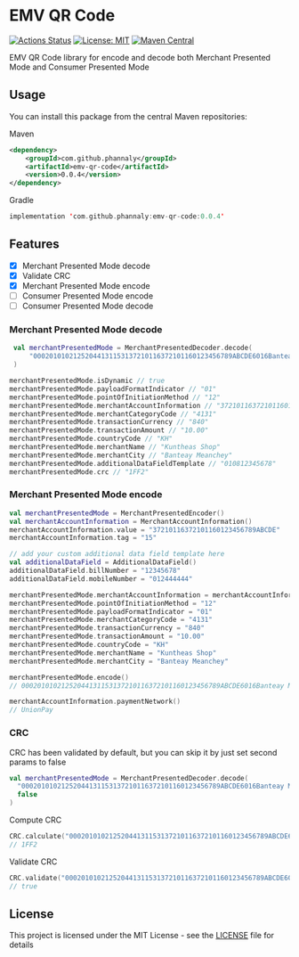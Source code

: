 # EMV QR Code
[![Actions Status](https://github.com/phannaly/emv-qr-code/workflows/Build%20and%20test/badge.svg)](https://github.com/phannaly/emv-qr-code/actions)
[![License: MIT](https://img.shields.io/badge/License-MIT-yellow.svg)](https://opensource.org/licenses/MIT)
[![Maven Central](https://maven-badges.herokuapp.com/maven-central/com.github.phannaly/emv-qr-code/badge.svg)](https://maven-badges.herokuapp.com/maven-central/com.github.phannaly/emv-qr-code)



EMV QR Code library for encode and decode both Merchant Presented Mode and Consumer Presented Mode

## Usage

You can install this package from the central Maven repositories:

Maven
```xml
<dependency>
    <groupId>com.github.phannaly</groupId>
    <artifactId>emv-qr-code</artifactId>
    <version>0.0.4</version>
</dependency>
```

Gradle
```kotlin
implementation 'com.github.phannaly:emv-qr-code:0.0.4'
```

## Features

- [x] Merchant Presented Mode decode
- [x] Validate CRC
- [x] Merchant Presented Mode encode
- [ ] Consumer Presented Mode encode
- [ ] Consumer Presented Mode decode

### Merchant Presented Mode decode
```kotlin
 val merchantPresentedMode = MerchantPresentedDecoder.decode(
     "00020101021252044131153137210116372101160123456789ABCDE6016Banteay Meanchey5913Kuntheas Shop5802KH540510.005303840621201081234567863041FF2"
 )

merchantPresentedMode.isDynamic // true
merchantPresentedMode.payloadFormatIndicator // "01"
merchantPresentedMode.pointOfInitiationMethod // "12"
merchantPresentedMode.merchantAccountInformation // "37210116372101160123456789ABCDE"
merchantPresentedMode.merchantCategoryCode // "4131"
merchantPresentedMode.transactionCurrency // "840"
merchantPresentedMode.transactionAmount // "10.00"
merchantPresentedMode.countryCode // "KH"
merchantPresentedMode.merchantName // "Kuntheas Shop"
merchantPresentedMode.merchantCity // "Banteay Meanchey"
merchantPresentedMode.additionalDataFieldTemplate // "010812345678"
merchantPresentedMode.crc // "1FF2"
```

### Merchant Presented Mode encode

```kotlin
val merchantPresentedMode = MerchantPresentedEncoder()
val merchantAccountInformation = MerchantAccountInformation()
merchantAccountInformation.value = "37210116372101160123456789ABCDE"
merchantAccountInformation.tag = "15"

// add your custom additional data field template here
val additionalDataField = AdditionalDataField()
additionalDataField.billNumber = "12345678"
additionalDataField.mobileNumber = "012444444"

merchantPresentedMode.merchantAccountInformation = merchantAccountInformation
merchantPresentedMode.pointOfInitiationMethod = "12"
merchantPresentedMode.payloadFormatIndicator = "01"
merchantPresentedMode.merchantCategoryCode = "4131"
merchantPresentedMode.transactionCurrency = "840"
merchantPresentedMode.transactionAmount = "10.00"
merchantPresentedMode.countryCode = "KH"
merchantPresentedMode.merchantName = "Kuntheas Shop"
merchantPresentedMode.merchantCity = "Banteay Meanchey"

merchantPresentedMode.encode()
// 00020101021252044131153137210116372101160123456789ABCDE6016Banteay Meanchey5913Kuntheas Shop5802KH540510.0053038406225010812345678020901244444463042ACB

merchantAccountInformation.paymentNetwork()
// UnionPay
```

### CRC
CRC has been validated by default, but you can skip it by just set second params to false

```kotlin
val merchantPresentedMode = MerchantPresentedDecoder.decode(
  "00020101021252044131153137210116372101160123456789ABCDE6016Banteay Meanchey5913Kuntheas Shop5802KH540510.005303840621201081234567863041FF2",
  false
)
```
Compute CRC
```kotlin
CRC.calculate("00020101021252044131153137210116372101160123456789ABCDE6016Banteay Meanchey5913Kuntheas Shop5802KH540510.00530384062120108123456786304")
// 1FF2
```
Validate CRC
```kotlin
CRC.validate("00020101021252044131153137210116372101160123456789ABCDE6016Banteay Meanchey5913Kuntheas Shop5802KH540510.005303840621201081234567863041FF2")
// true
```

## License

This project is licensed under the MIT License - see the [LICENSE](LICENSE) file for details